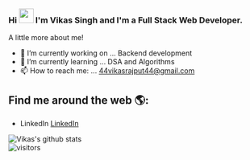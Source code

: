 ### Hi <img src="https://github.com/TheDudeThatCode/TheDudeThatCode/blob/master/Assets/Hi.gif" width="29px"> I'm Vikas Singh and I'm a Full Stack Web Developer.


A little more about me!

- 🔭 I’m currently working on ... Backend development
- 🌱 I’m currently learning ... DSA and Algorithms
- 📫 How to reach me: ... 44vikasrajput44@gmail.com



## Find me around the web 🌎:

- LinkedIn <a href="https://linkedin.com/in/vikas-singh101">LinkedIn</a> 


![Vikas's github stats](https://github-readme-stats.vercel.app/api?username=vkassingh&show_icons=true&hide_border=true)
<br />
![visitors](https://visitor-badge.laobi.icu/badge?page_id=vkassingh.vkassingh)
